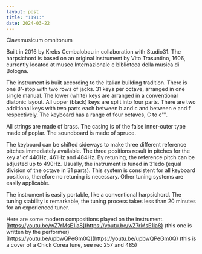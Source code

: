 ```yaml
---
layout: post
title: "1191:"
date: 2024-03-22
---
```


Clavemusicum omnitonum

Built in 2016 by Krebs Cembalobau in collaboration with Studio31. The harpsichord is based on an original instrument by Vito Trasuntino, 1606, currently located at museo Internazionale e biblioteca della musica di Bologna.

The instrument is built according to the Italian building tradition. There is one 8'-stop with two rows of jacks. 31 keys per octave, arranged in one single manual. The lower (white) keys are arranged in a conventional diatonic layout. All upper (black) keys are split into four parts. There are two additional keys with two parts each between b and c and between e and f respectively. The keyboard has a range of four octaves, C to c'''.

All strings are made of brass. The casing is of the false inner-outer type made of poplar. The soundboard is made of spruce.

The keyboard can be shifted sideways to make three different reference pitches immediately available. The three positions result in pitches for the key a' of 440Hz, 461Hz and 484Hz. By retuning, the reference pitch can be adjusted up to 490Hz. Usually, the instrument is tuned in 31edo (equal division of the octave in 31 parts). This system is consistent for all keyboard positions, therefore no retuning is necessary. Other tuning systems are easily applicable.

The instrument is easily portable, like a conventional harpsichord. The tuning stability is remarkable, the tuning process takes less than 20 minutes for an experienced tuner.

Here are some modern compositions played on the instrument.  
[https://youtu.be/wZ7rMsE1ia8](https://youtu.be/wZ7rMsE1ia8) (this one is written by the performer)  
[https://youtu.be/upbwQPeGm0Q](https://youtu.be/upbwQPeGm0Q) (this is a cover of a Chick Corea tune, see rec 257 and 485\)
